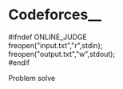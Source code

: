 # Codeforces__


  #ifndef ONLINE_JUDGE </br>
       freopen("input.txt","r",stdin);</br>
       freopen("output.txt","w",stdout);</br>
  #endif</br>

Problem solve
